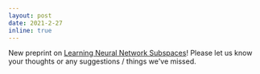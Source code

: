 ```yaml
---
layout: post
date: 2021-2-27
inline: true
---
```


New preprint on [Learning Neural Network Subspaces](https://arxiv.org/abs/2102.10472)! Please let us know your thoughts or any
suggestions / things we've missed.
